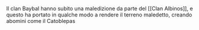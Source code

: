 
Il clan Baybal hanno subito una maledizione da parte del [[Clan Albinos]], e questo ha portato in qualche modo a rendere il terreno maledetto, creando abomini come il Catoblepas